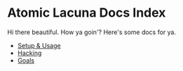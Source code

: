 Atomic Lacuna Docs Index
========================

Hi there beautiful. How ya goin'? Here's some docs for ya.
- [Setup & Usage](https://github.com/Vasari/atomic-lacuna/blob/master/docs/setup-and-usage.md)
- [Hacking](https://github.com/Vasari/atomic-lacuna/blob/master/docs/hacking.md)
- [Goals](https://github.com/Vasari/atomic-lacuna/blob/master/docs/goals.md)
